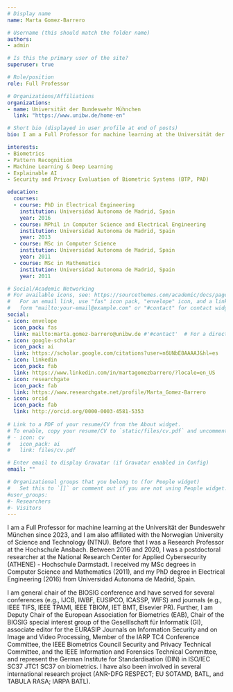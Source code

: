 ```yaml
---
# Display name
name: Marta Gomez-Barrero

# Username (this should match the folder name)
authors:
- admin

# Is this the primary user of the site?
superuser: true

# Role/position
role: Full Professor

# Organizations/Affiliations
organizations:
- name: Universität der Bundeswehr Mühnchen
  link: "https://www.unibw.de/home-en"

# Short bio (displayed in user profile at end of posts)
bio: I am a Full Professor for machine learning at the Universität der Bundeswehr München, in Germany.

interests:
- Biometrics
- Pattern Recognition
- Machine Learning & Deep Learning
- Explainable AI
- Security and Privacy Evaluation of Biometric Systems (BTP, PAD)

education:
  courses:
  - course: PhD in Electrical Engineering
    institution: Universidad Autonoma de Madrid, Spain
    year: 2016
  - course: MPhil in Computer Science and Electrical Engineering
    institution: Universidad Autonoma de Madrid, Spain
    year: 2013
  - course: MSc in Computer Science
    institution: Universidad Autonoma de Madrid, Spain
    year: 2011
  - course: MSc in Mathematics
    institution: Universidad Autonoma de Madrid, Spain
    year: 2011

# Social/Academic Networking
# For available icons, see: https://sourcethemes.com/academic/docs/page-builder/#icons
#   For an email link, use "fas" icon pack, "envelope" icon, and a link in the
#   form "mailto:your-email@example.com" or "#contact" for contact widget.
social:
- icon: envelope
  icon_pack: fas
  link: mailto:marta.gomez-barrero@unibw.de #'#contact'  # For a direct email link, use "mailto:test@example.org".
- icon: google-scholar
  icon_pack: ai
  link: https://scholar.google.com/citations?user=n6UNbE8AAAAJ&hl=es
- icon: linkedin
  icon_pack: fab
  link: https://www.linkedin.com/in/martagomezbarrero/?locale=en_US
- icon: researchgate
  icon_pack: fab
  link: https://www.researchgate.net/profile/Marta_Gomez-Barrero
- icon: orcid
  icon_pack: fab
  link: http://orcid.org/0000-0003-4581-5353
  
# Link to a PDF of your resume/CV from the About widget.
# To enable, copy your resume/CV to `static/files/cv.pdf` and uncomment the lines below.
# - icon: cv
#   icon_pack: ai
#   link: files/cv.pdf

# Enter email to display Gravatar (if Gravatar enabled in Config)
email: ""

# Organizational groups that you belong to (for People widget)
#   Set this to `[]` or comment out if you are not using People widget.
#user_groups:
#- Researchers
#- Visitors
---
```


I am a Full Professor for machine learning at the Universität der Bundeswehr München since 2023, and I am also affiliated with the Norwegian University of Science and Technology (NTNU). Before that I was a Research Professor at the Hochschule Ansbach. Between 2016 and 2020, I was a postdoctoral researcher at the National Research Center for Applied Cybersecurity (ATHENE) - Hochschule Darmstadt. I received my MSc degrees in Computer Science and Mathematics (2011), and my PhD degree in Electrical Engineering (2016) from Universidad Autonoma de Madrid, Spain. 

I am general chair of the BIOSIG conference and have served for several conferences (e.g., IJCB, IWBF, EUSIPCO, ICASSP, WIFS) and journals (e.g., IEEE TIFS, IEEE TPAMI, IEEE TBIOM, IET BMT, Elsevier PR). Further, I am Deputy Chair of the European Association for Biometrics (EAB), Chair of the BIOSIG special interest group of the Geselllschaft für Informatik (GI), associate editor for the EURASIP Journals on Information Security and on Image and Video Processing, Member of the IARP TC4 Conference Committee, the IEEE Biometrics Council Security and Privacy Technical Committee, and the IEEE Information and Forensics Technical Committee, and represent the German Institute for Standardisation (DIN) in ISO/IEC SC37 JTC1 SC37 on biometrics. I have also been involved in several international research project (ANR-DFG RESPECT; EU SOTAMD, BATL, and TABULA RASA; IARPA BATL).
